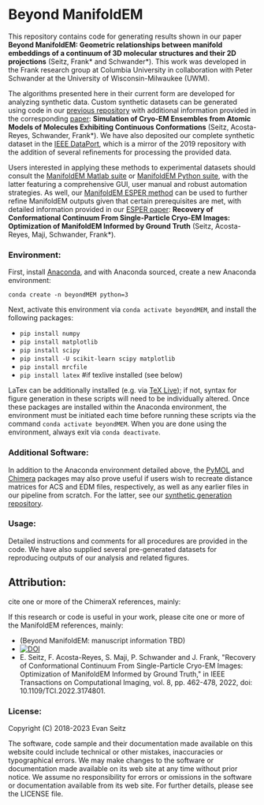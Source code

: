 # Beyond ManifoldEM
This repository contains code for generating results shown in our paper **Beyond ManifoldEM: Geometric relationships between manifold embeddings of a continuum of 3D molecular structures and their 2D projections** (Seitz, Frank* and Schwander*). This work was developed in the Frank research group at Columbia University in collaboration with Peter Schwander at the University of Wisconsin-Milwaukee (UWM).

The algorithms presented here in their current form are developed for analyzing synthetic data. Custom synthetic datasets can be generated using code in our [previous repository](https://github.com/evanseitz/cryoEM_synthetic_continua) with additional information provided in the corresponding [paper](https://www.biorxiv.org/content/10.1101/864116v1): **Simulation of Cryo-EM Ensembles from Atomic Models of Molecules Exhibiting Continuous Conformations** (Seitz, Acosta-Reyes, Schwander, Frank*). We have also deposited our complete synthetic dataset in the [IEEE DataPort](https://ieee-dataport.org/documents/manifoldem-esper-data-and-code-repository), which is a mirror of the 2019 repository with the addition of several refinements for processing the provided data.

Users interested in applying these methods to experimental datasets should consult the [ManifoldEM Matlab suite](https://github.com/GMashayekhi/ManifoldEM_Matlab) or [ManifoldEM Python suite](https://github.com/evanseitz/ManifoldEM_Python), with the latter featuring a comprehensive GUI, user manual and robust automation strategies. As well, our [ManifoldEM ESPER method](https://github.com/evanseitz/ESPER) can be used to further refine ManifoldEM outputs given that certain prerequisites are met, with detailed information provided in our [ESPER paper](https://ieeexplore.ieee.org/document/9773954): **Recovery of Conformational Continuum From Single-Particle Cryo-EM Images: Optimization of ManifoldEM Informed by Ground Truth** (Seitz, Acosta-Reyes, Maji, Schwander, Frank*).

### Environment:
First, install [Anaconda](https://docs.anaconda.com/anaconda/install), and with Anaconda sourced, create a new Anaconda environment:

`conda create -n beyondMEM python=3`

Next, activate this environment via `conda activate beyondMEM`, and install the following packages:

- `pip install numpy`
- `pip install matplotlib`
- `pip install scipy`
- `pip install -U scikit-learn scipy matplotlib`
- `pip install mrcfile`
- `pip install latex` #if texlive installed (see below)

LaTex can be additionally installed (e.g. via [TeX Live](https://tug.org/texlive)); if not, syntax for figure generation in these scripts will need to be individually altered. Once these packages are installed within the Anaconda environment, the environment must be initiated each time before running these scripts via the command `conda activate beyondMEM`. When you are done using the environment, always exit via `conda deactivate`.

### Additional Software:
In addition to the Anaconda environment detailed above, the [PyMOL](https://pymol.org/2/) and [Chimera](https://www.cgl.ucsf.edu/chimera/) packages may also prove useful if users wish to recreate distance matrices for ACS and EDM files, respectively, as well as any earlier files in our pipeline from scratch. For the latter, see our [synthetic generation repository](https://github.com/evanseitz/cryoEM_synthetic_generation).

### Usage:
Detailed instructions and comments for all procedures are provided in the code. We have also supplied several pre-generated datasets for reproducing outputs of our analysis and related figures.

## Attribution:
cite one or more of the ChimeraX references, mainly:

If this research or code is useful in your work, please cite one or more of the ManifoldEM references, mainly:

- (Beyond ManifoldEM: manuscript information TBD)
- [![DOI](https://zenodo.org/badge/600524033.svg)](https://zenodo.org/badge/latestdoi/600524033)
- E. Seitz, F. Acosta-Reyes, S. Maji, P. Schwander and J. Frank, "Recovery of Conformational Continuum From Single-Particle Cryo-EM Images: Optimization of ManifoldEM Informed by Ground Truth," in IEEE Transactions on Computational Imaging, vol. 8, pp. 462-478, 2022, doi: 10.1109/TCI.2022.3174801.

### License:
Copyright (C) 2018-2023 Evan Seitz

The software, code sample and their documentation made available on this website could include technical or other mistakes, inaccuracies or typographical errors. We may make changes to the software or documentation made available on its web site at any time without prior notice. We assume no responsibility for errors or omissions in the software or documentation available from its web site. For further details, please see the LICENSE file.
